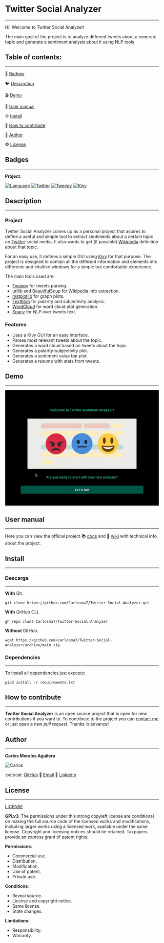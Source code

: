 
# Twitter Social Analyzer
---

Hi! Welcome to Twitter Social Analyzer!

The main goal of the project is to analyze different tweets about a concrete topic and generate a sentiment analysis about it using NLP tools.

## Table of contents:
---

:medal_sports: [Badges](#badges)

:bird: [Description](#description)

:clapper: [Demo](#demo)

:notebook_with_decorative_cover: [User manual](#user-manual)

:gear: [Install](#install)

:couple: [How to contribute](#how-to-contribute)

:man: [Author](#author)

:copyright: [License](#license)

## Badges
---
**Project**.

[![Language](https://img.shields.io/badge/Language-Python-red.svg)](https://www.python.org/)  [![Twitter](https://img.shields.io/badge/API-Twitter-cyan.svg)](https://twitter.com) [![Tweepy](https://img.shields.io/badge/Framework-Tweepy-cyan.svg)](https://www.tweepy.org/) [![Kivy](https://img.shields.io/badge/GUI-Kivy-black.svg)](https://kivy.org/#home) 

## Description
---

### Project

Twitter Social Analyzer comes up as a personal project that aspires to define a useful and simple tool to extract sentiments about a certain topic on [Twitter](https://twitter.com) social media. It also wants to get (if possible) [Wikipedia](https://es.wikipedia.org) definition about that topic.

For an easy use, it defines a simple GUI using [Kivy](https://kivy.org/#home) for that purpose. The project is designed to contain all the different information and elements into differente and intuitive windows for a simple but comfortable experience.

The main tools used are:
- [Tweepy](https://www.tweepy.org/) for tweets parsing.
- [urllib](https://docs.python.org/3/library/urllib.html) and [BeautifulSoup](https://www.crummy.com/software/BeautifulSoup/bs4/doc/) for Wikipedia info extraction.
- [matplotlib](https://matplotlib.org/) for graph plots.
- [TextBlob](https://textblob.readthedocs.io/en/dev/) for polarity and subjectivity analysis.
- [WordCloud](https://pypi.org/project/wordcloud/) for word cloud plot generation.
- [Spacy](https://spacy.io/) for NLP over tweets text.

### Features

-   Uses a Kivy GUI for an easy interface.
-   Parses most relevant tweets about the topic.
-   Generates a word cloud based on tweets about the topic.
-   Generates a polarity-subjectivity plot.
-   Generates a sentiment value bar plot.
-   Generates a resume with stats from tweets.

## Demo
---

<p align="center"><img src="https://raw.githubusercontent.com/Carlosma7/Twitter-Social-Analyzer/master/img/twitter.gif"/></p>

## User manual
---

Here you can view the official project :books: [docs](https://carlosma7.github.io/Twitter-Social-Analyzer/home) and :notebook_with_decorative_cover: [wiki](https://github.com/Carlosma7/Twitter-Social-Analyzer/wiki) with technical info about the project.
 	
## Install
---

### Descarga
---

**With** Git.

```shell
git clone https://github.com/Carlosma7/Twitter-Social-Analyzer.git
```

**With** GitHub CLI.

```shell
gh repo clone Carlosma7/Twitter-Social-Analyzer
```

**Without** GitHub.

```shell
wget https://github.com/carlosma7/Twitter-Social-Analyzer/archive/main.zip
```

### Dependencies
---

To install all dependencies just execute:

```shell
pip3 install -r requirements.txt
```

## How to contribute
---
**Twitter Social Analyzer** is an open source project that is open for new contributions if you want to. To contribute to the project you can [contact me](#author) or just open a new *pull request*. Thanks in advance!

## Author
---

**Carlos Morales Aguilera**

![Carlos](https://avatars.githubusercontent.com/u/14914668?v=4)

:octocat: [GitHub](https://github.com/Carlosma7)
:email: [Email](carlos7ma@gmail.com)
:busts_in_silhouette: [LinkedIn](https://www.linkedin.com/in/carlos-morales-aguilera/)

## License 
---
[LICENSE](https://github.com/Carlosma7/Twitter-Social-Analyzer/blob/main/LICENSE)

**GPLv3**: The permissions under this strong copyleft license are conditional on making the full source code of the licensed works and modifications, including larger works using a licensed work, available under the same license. Copyright and licensing notices should be retained. Taxpayers provide an express grant of patent rights.

**Permissions**:

* Commercial use.
* Distribution.
* Modification.
* Use of patent.
* Private use.

**Conditions**:

* Reveal source.
* License and copyright notice.
* Same license.
* State changes.

**Limitations**:

* Responsibility.
* Warranty.
